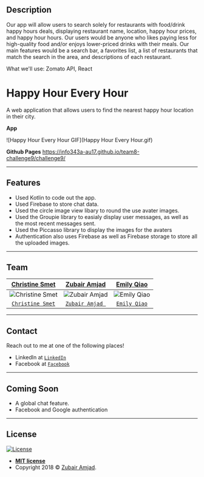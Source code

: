 ## Description
Our app will allow users to search solely for restaurants with food/drink happy hours deals, displaying restaurant name, location, happy hour prices, and happy hour hours. Our users would be anyone who likes paying less for high-quality food and/or enjoys lower-priced drinks with their meals. Our main features would be a search bar, a favorites list, a list of restaurants that match the search in the area, and descriptions of each restaurant. 

What we'll use: Zomato API, React

# Happy Hour Every Hour

A web application that allows users to find the nearest happy hour location in their city.

**App**

![Happy Hour Every Hour GIF](Happy Hour Every Hour.gif)


**Github Pages**
https://info343a-au17.github.io/team8-challenge9/challenge9/

---

## Features

- Used Kotlin to code out the app.
- Used Firebase to store chat data.
- Used the circle image view libary to round the use avater images.
- Used the Groupie library to easialy display user messages, as well as the most recent messages sent.
- Used the Piccasso library to display the images for the avaters
- Authentication also uses Firebase as well as Firebase storage to store all the uploaded images.

---
## Team

| <a href="#" target="_blank">**Christine Smet**</a> | <a href="#" target="_blank">**Zubair Amjad**</a> | <a href="#" target="_blank">**Emily Qiao**</a> |
| :---: |:---:| :---:|
|![Christine Smet](https://avatars3.githubusercontent.com/u/32251054?s=200&v=4) | ![Zubair Amjad](https://avatars2.githubusercontent.com/u/32583629?s=200&v=4) | ![Emily Qiao](https://avatars2.githubusercontent.com/u/26803359?s=200&v=4) |  
| <a href="http://github.com/fvcproductions" target="_blank">`Christine Smet`</a> | <a href="http://github.com/fvcproductions" target="_blank">`Zubair Amjad `</a> | <a href="http://github.com/fvcproductions" target="_blank">`Emily Qiao`</a> |


---

## Contact

Reach out to me at one of the following places!

- LinkedIn at <a href="https://www.linkedin.com/in/zubair-amjad/" target="_blank">`LinkedIn`</a>
- Facebook at <a href="https://www.facebook.com/ZubairAmjad" target="_blank">`Facebook`</a>

---

## Coming Soon
  - A global chat feature.
  - Facebook and Google authentication 
---

## License

[![License](http://img.shields.io/:license-mit-blue.svg?style=flat-square)](http://badges.mit-license.org)

- **[MIT license](http://opensource.org/licenses/mit-license.php)**
- Copyright 2018 © <a href="https://github.com/amjadz" target="_blank">Zubair Amjad</a>.

